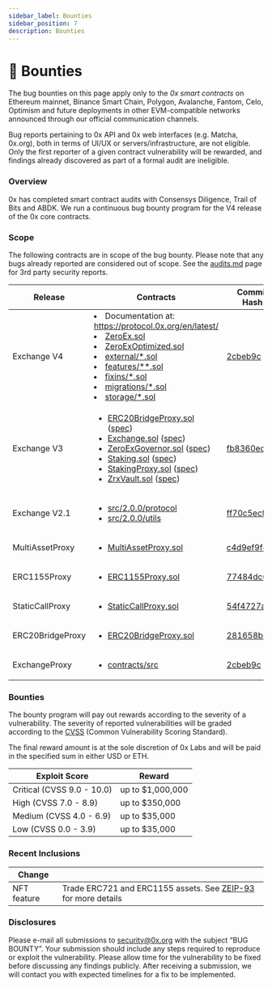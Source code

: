 ```yaml
---
sidebar_label: Bounties
sidebar_position: 7
description: Bounties
---
```

# 🐛 Bounties

The bug bounties on this page apply only to the _0x smart contracts_ on Ethereum mainnet, Binance Smart Chain, Polygon, Avalanche, Fantom, Celo, Optimism and future deployments in other EVM-compatible networks announced through our official communication channels.

Bug reports pertaining to 0x API and 0x web interfaces (e.g. Matcha, 0x.org), both in terms of UI/UX or servers/infrastructure, are not eligible. Only the first reporter of a given contract vulnerability will be rewarded, and findings already discovered as part of a formal audit are ineligible.

### Overview

0x has completed smart contract audits with Consensys Diligence, Trail of Bits and ABDK. We run a continuous bug bounty program for the V4 release of the 0x core contracts.

### Scope

The following contracts are in scope of the bug bounty. Please note that any bugs already reported are considered out of scope. See the [audits.md](audits.md "mention") page for 3rd party security reports.

| Release          | Contracts                                                                                                                                                                                                                                                                                                                                                                                                                                                                                                                                                                                                                                                                                                                                                                                                                                                                                                                                                                                                                                                                                                                                                                                                                                                                                                                                                                                                                                                                                                                                                                                                                                                                                                                                                                                                                             | Commit Hash                                                                                                                       |
| ---------------- | ------------------------------------------------------------------------------------------------------------------------------------------------------------------------------------------------------------------------------------------------------------------------------------------------------------------------------------------------------------------------------------------------------------------------------------------------------------------------------------------------------------------------------------------------------------------------------------------------------------------------------------------------------------------------------------------------------------------------------------------------------------------------------------------------------------------------------------------------------------------------------------------------------------------------------------------------------------------------------------------------------------------------------------------------------------------------------------------------------------------------------------------------------------------------------------------------------------------------------------------------------------------------------------------------------------------------------------------------------------------------------------------------------------------------------------------------------------------------------------------------------------------------------------------------------------------------------------------------------------------------------------------------------------------------------------------------------------------------------------------------------------------------------------------------------------------------------------- | --------------------------------------------------------------------------------------------------------------------------------- |
| Exchange V4      | <li>Documentation at: https://protocol.0x.org/en/latest/</li><li>[ZeroEx.sol](https://github.com/0xProject/protocol/tree/audit/nft-orders-address-findings/contracts/zero-ex/contracts/src/ZeroEx.sol)</li><li>[ZeroExOptimized.sol](https://github.com/0xProject/protocol/tree/audit/nft-orders-address-findings/contracts/zero-ex/contracts/src/ZeroExOptimized.sol)</li><li>[external/*.sol](https://github.com/0xProject/protocol/tree/audit/nft-orders-address-findings/contracts/zero-ex/contracts/src/external)</li><li>[features/**.sol](https://github.com/0xProject/protocol/tree/audit/nft-orders-address-findings/contracts/zero-ex/contracts/src/features)</li><li>[fixins/*.sol](https://github.com/0xProject/protocol/tree/audit/nft-orders-address-findings/contracts/zero-ex/contracts/src/fixins)</li><li>[migrations/*.sol](https://github.com/0xProject/protocol/tree/audit/nft-orders-address-findings/contracts/zero-ex/contracts/src/migrations)</li><li>[storage/*.sol](https://github.com/0xProject/protocol/tree/audit/nft-orders-address-findings/contracts/zero-ex/contracts/src/storage)</li>                                                                                                                                                                                                                                                                                                                                                                                                                                                                                                                                                           | [2cbeb9c](https://github.com/0xProject/protocol/tree/audit/nft-orders-address-findings/contracts/zero-ex/contracts/src)           |
| Exchange V3      | <ul><li><a href="https://github.com/0xProject/0x-monorepo/blob/fb8360edfd4f42f2d2b127b95c156eb1b0daa02b/contracts/asset-proxy/contracts/src/ERC20BridgeProxy.sol">ERC20BridgeProxy.sol</a> (<a href="https://github.com/0xProject/0x-protocol-specification/blob/master/asset-proxy/erc20-bridge-proxy.md">spec</a>)</li><li><a href="https://github.com/0xProject/0x-monorepo/blob/fb8360edfd4f42f2d2b127b95c156eb1b0daa02b/contracts/exchange/contracts/src/Exchange.sol">Exchange.sol</a> (<a href="https://github.com/0xProject/0x-protocol-specification/blob/master/v3/v3-specification.md">spec</a>)</li><li><a href="https://github.com/0xProject/0x-monorepo/blob/fb8360edfd4f42f2d2b127b95c156eb1b0daa02b/contracts/multisig/contracts/src/ZeroExGovernor.sol">ZeroExGovernor.sol</a> (<a href="https://github.com/0xProject/0x-protocol-specification/blob/master/v3/zero-ex-governor.md">spec</a>)</li><li><a href="https://github.com/0xProject/0x-monorepo/blob/fb8360edfd4f42f2d2b127b95c156eb1b0daa02b/contracts/staking/contracts/src/Staking.sol">Staking.sol</a> (<a href="https://github.com/0xProject/0x-protocol-specification/blob/master/staking/staking-specification.md">spec</a>)</li><li><a href="https://github.com/0xProject/0x-monorepo/blob/fb8360edfd4f42f2d2b127b95c156eb1b0daa02b/contracts/staking/contracts/src/StakingProxy.sol">StakingProxy.sol</a> (<a href="https://github.com/0xProject/0x-protocol-specification/blob/master/staking/staking-specification.md">spec</a>)</li><li><a href="https://github.com/0xProject/0x-monorepo/blob/fb8360edfd4f42f2d2b127b95c156eb1b0daa02b/contracts/staking/contracts/src/ZrxVault.sol">ZrxVault.sol</a> (<a href="https://github.com/0xProject/0x-protocol-specification/blob/master/staking/staking-specification.md">spec</a>)</li></ul><p></p> | [fb8360edfd](https://github.com/0xProject/0x-monorepo/tree/fb8360edfd4f42f2d2b127b95c156eb1b0daa02b/contracts)                    |
| Exchange V2.1    | <ul><li><a href="https://github.com/0xProject/0x-monorepo/tree/ff70c5ecfe28eff14e1a372c5e493b8f5363e1d0/packages/contracts/src/2.0.0/protocol">src/2.0.0/protocol</a></li><li><a href="https://github.com/0xProject/0x-monorepo/tree/ff70c5ecfe28eff14e1a372c5e493b8f5363e1d0/packages/contracts/src/2.0.0/utils">src/2.0.0/utils</a></li></ul>                                                                                                                                                                                                                                                                                                                                                                                                                                                                                                                                                                                                                                                                                                                                                                                                                                                                                                                                                                                                                                                                                                                                                                                                                                                                                                                                                                                                                                                                                       | [ff70c5ecfe](https://github.com/0xProject/0x-monorepo/tree/ff70c5ecfe28eff14e1a372c5e493b8f5363e1d0/packages/contracts/src/2.0.0) |
| MultiAssetProxy  | <ul><li><a href="https://github.com/0xProject/0x-monorepo/blob/c4d9ef9f83508154fe9db35796b6b86aeb0f2240/contracts/asset-proxy/contracts/src/MultiAssetProxy.sol">MultiAssetProxy.sol</a></li></ul>                                                                                                                                                                                                                                                                                                                                                                                                                                                                                                                                                                                                                                                                                                                                                                                                                                                                                                                                                                                                                                                                                                                                                                                                                                                                                                                                                                                                                                                                                                                                                                                                                                    | [c4d9ef9f83](https://github.com/0xProject/0x-monorepo/tree/c4d9ef9f83508154fe9db35796b6b86aeb0f2240/contracts)                    |
| ERC1155Proxy     | <ul><li><a href="https://github.com/0xProject/0x-monorepo/blob/77484dc69eea1f4f1a8397590199f3f2489751d2/contracts/asset-proxy/contracts/src/ERC1155Proxy.sol">ERC1155Proxy.sol</a></li></ul>                                                                                                                                                                                                                                                                                                                                                                                                                                                                                                                                                                                                                                                                                                                                                                                                                                                                                                                                                                                                                                                                                                                                                                                                                                                                                                                                                                                                                                                                                                                                                                                                                                          | [77484dc69e](https://github.com/0xProject/0x-monorepo/tree/77484dc69eea1f4f1a8397590199f3f2489751d2/contracts)                    |
| StaticCallProxy  | <ul><li><a href="https://github.com/0xProject/0x-monorepo/blob/54f4727adc6da95f312e3721f44857110555d24c/contracts/asset-proxy/contracts/src/StaticCallProxy.sol">StaticCallProxy.sol</a></li></ul>                                                                                                                                                                                                                                                                                                                                                                                                                                                                                                                                                                                                                                                                                                                                                                                                                                                                                                                                                                                                                                                                                                                                                                                                                                                                                                                                                                                                                                                                                                                                                                                                                                    | [54f4727adc](https://github.com/0xProject/0x-monorepo/tree/54f4727adc6da95f312e3721f44857110555d24c/contracts)                    |
| ERC20BridgeProxy | <ul><li><a href="https://github.com/0xProject/0x-monorepo/blob/281658ba349a2c5088b40b503998bea5020284a6/contracts/asset-proxy/contracts/src/ERC20BridgeProxy.sol">ERC20BridgeProxy.sol</a></li></ul>                                                                                                                                                                                                                                                                                                                                                                                                                                                                                                                                                                                                                                                                                                                                                                                                                                                                                                                                                                                                                                                                                                                                                                                                                                                                                                                                                                                                                                                                                                                                                                                                                                  | [281658ba34](https://github.com/0xProject/0x-monorepo/tree/281658ba349a2c5088b40b503998bea5020284a6/contracts)                    |
| ExchangeProxy    | <ul><li><a href="https://github.com/0xProject/protocol/tree/audit/nft-orders-address-findings/contracts/zero-ex/contracts/src">contracts/src</a></li></ul>                                                                                                                                                                                                                                                                                                                                                                                                                                                                                                                                                                                                                                                                                                                                                                                                                                                                                                                                                                                                                                                                                                                                                                                                                                                                                                                                                                                                                                                                                                                                                                                                                                                                            | [2cbeb9c](https://github.com/0xProject/protocol/tree/audit/nft-orders-address-findings/contracts/zero-ex/contracts/src)           |

### Bounties

The bounty program will pay out rewards according to the severity of a vulnerability. The severity of reported vulnerabilities will be graded according to the [CVSS](https://www.first.org/cvss/) (Common Vulnerability Scoring Standard).

The final reward amount is at the sole discretion of 0x Labs and will be paid in the specified sum in either USD or ETH.

| Exploit Score              | Reward           |
| -------------------------- | ---------------- |
| Critical (CVSS 9.0 - 10.0) | up to $1,000,000 |
| High (CVSS 7.0 - 8.9)      | up to $350,000   |
| Medium (CVSS 4.0 - 6.9)    | up to $35,000    |
| Low (CVSS 0.0 - 3.9)       | up to $35,000    |

### Recent Inclusions

| Change      |                                                                                                               |
| ----------- | ------------------------------------------------------------------------------------------------------------- |
| NFT feature | Trade ERC721 and ERC1155 assets. See [ZEIP-93](https://github.com/0xProject/ZEIPs/issues/93) for more details |

### Disclosures

Please e-mail all submissions to [security@0x.org](mailto:security%400x.org) with the subject “BUG BOUNTY”. Your submission should include any steps required to reproduce or exploit the vulnerability. Please allow time for the vulnerability to be fixed before discussing any findings publicly. After receiving a submission, we will contact you with expected timelines for a fix to be implemented.